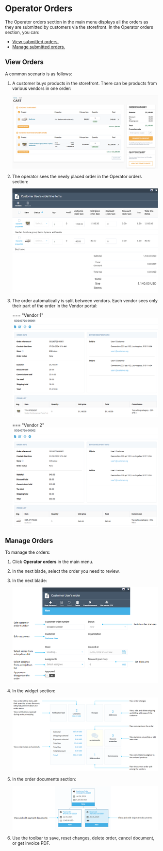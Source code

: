 # Operator Orders

The Operator orders section in the main menu displays all the orders as they are submitted by customers via the storefront. In the Operator orders section, you can:

* [View submitted orders.](operator-orders.md#view-orders)
* [Manage submitted orders.](operator-orders.md#manage-orders)

## View Orders 

A common scenario is as follows:

1. A customer buys products in the storefront. There can be products from various vendors in one order:

    ![Customer order](media/storefront-order.png)

1. The operator sees the newly placed order in the Operator orders section:

    ![Operator order](media/operator-portal-order.png)

1. The order automatically is split between vendors. Each vendor sees only their part of the order in the Vendor portal:

    === "Vendor 1"
        ![Order as seen by Vendor 1](media/order-vendor1.png)
    
    === "Vendor 2"
        ![Order as seen by Vendor 2](media/order-vendor2.png)


## Manage Orders

To manage the orders:

1. Click **Operator orders** in the main menu.
1. In the next blade, select the order you need to review.
1. In the next blade:

    ![Order management](media/orders-management.png)

1. In the widget section:

    ![Order management widgets](media/orders-management-widgets.png)

1. In the order documents section:

    ![Order documents](media/order-documents-management.png)

1. Use the toolbar to save, reset changes, delete order, cancel document, or get invoice PDF.
